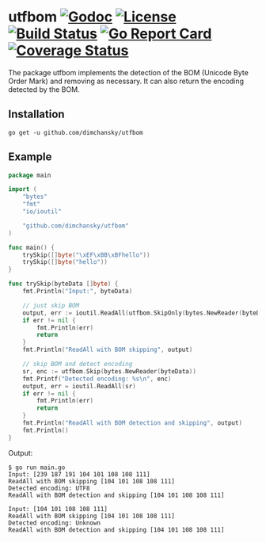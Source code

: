 # utfbom [![Godoc](https://godoc.org/github.com/dimchansky/utfbom?status.png)](https://godoc.org/github.com/dimchansky/utfbom) [![License](https://img.shields.io/:license-apache-blue.svg)](https://opensource.org/licenses/Apache-2.0) [![Build Status](https://travis-ci.org/dimchansky/utfbom.svg?branch=master)](https://travis-ci.org/dimchansky/utfbom) [![Go Report Card](https://goreportcard.com/badge/github.com/dimchansky/utfbom)](https://goreportcard.com/report/github.com/dimchansky/utfbom) [![Coverage Status](https://coveralls.io/repos/github/dimchansky/utfbom/badge.svg?branch=master)](https://coveralls.io/github/dimchansky/utfbom?branch=master)

The package utfbom implements the detection of the BOM (Unicode Byte Order Mark) and removing as necessary. It can also return the encoding detected by the BOM.

## Installation

    go get -u github.com/dimchansky/utfbom

## Example

```go
package main

import (
	"bytes"
	"fmt"
	"io/ioutil"

	"github.com/dimchansky/utfbom"
)

func main() {
	trySkip([]byte("\xEF\xBB\xBFhello"))
	trySkip([]byte("hello"))
}

func trySkip(byteData []byte) {
	fmt.Println("Input:", byteData)

	// just skip BOM
	output, err := ioutil.ReadAll(utfbom.SkipOnly(bytes.NewReader(byteData)))
	if err != nil {
		fmt.Println(err)
		return
	}
	fmt.Println("ReadAll with BOM skipping", output)

	// skip BOM and detect encoding
	sr, enc := utfbom.Skip(bytes.NewReader(byteData))
	fmt.Printf("Detected encoding: %s\n", enc)
	output, err = ioutil.ReadAll(sr)
	if err != nil {
		fmt.Println(err)
		return
	}
	fmt.Println("ReadAll with BOM detection and skipping", output)
	fmt.Println()
}
```

Output:

```
$ go run main.go
Input: [239 187 191 104 101 108 108 111]
ReadAll with BOM skipping [104 101 108 108 111]
Detected encoding: UTF8
ReadAll with BOM detection and skipping [104 101 108 108 111]

Input: [104 101 108 108 111]
ReadAll with BOM skipping [104 101 108 108 111]
Detected encoding: Unknown
ReadAll with BOM detection and skipping [104 101 108 108 111]
```
